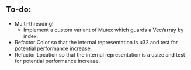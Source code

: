 
## To-do:
- Multi-threading!
    - Implement a custom variant of Mutex which guards a Vec/array by index.
- Refactor Color so that the internal representation is u32 and test for potential performance increase.
- Refactor Location so that the internal representation is a usize and test for potential performance increase.